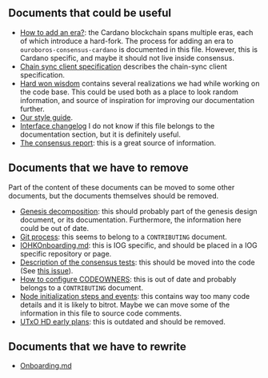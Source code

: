 ## Documents that could be useful

- [How to add an era?](AddingAnEra.md): the Cardano blockchain spans multiple eras,
  each of which introduce a hard-fork. The process for adding an era to
  `ouroboros-consensus-cardano` is documented in this file. However, this is
  Cardano specific, and maybe it should not live inside consensus.
- [Chain sync client specification](ChainSync.md) describes the chain-sync client specification.
- [Hard won wisdom](HardWonWisdom.md) contains several realizations we had
  while working on the code base. This could be used both as a place to look
  random information, and source of inspiration for improving our documentation
  further.
- [Our style guide](StyleGuide.md).
- [Interface changelog](interface-CHANGELOG.md) I do not know if this file
  belongs to the documentation section, but it is definitely useful.
- [The consensus report](report/): this is a great source of information.

## Documents that we have to remove

Part of the content of these documents can be moved to some other documents,
but the documents themselves should be removed.

- [Genesis decomposition](GenesisDecomposition.md): this should probably part of
  the genesis design document, or its documentation. Furthermore, the
  information here could be out of date.
- [Git process](GitProcess.md): this seems to belong to a `CONTRIBUTING`
  document.
- [IOHKOnboarding.md](IOHKOnboarding.md): this is IOG specific, and should be
  placed in a IOG specific repository or page.
- [Description of the consensus tests](Testing.md): this should be moved into the code (See [this issue](https://github.com/input-output-hk/ouroboros-network/issues/4145)).
- [How to configure CODEOWNERS](config-CODEOWNERS.md): this is out of date and
  probably belongs to a `CONTRIBUTING` document.
- [Node initialization steps and
  events](initialization-steps-and-the-related-tracer.org): this contains way
  too many code details and it is likely to bitrot. Maybe we can move some of
  the information in this file to source code comments.
- [UTxO HD early plans](utxo-hd-MVP-home-stretch-roadmap.md): this is outdated
  and should be removed.

## Documents that we have to rewrite

- [Onboarding.md](Onboarding.md)


